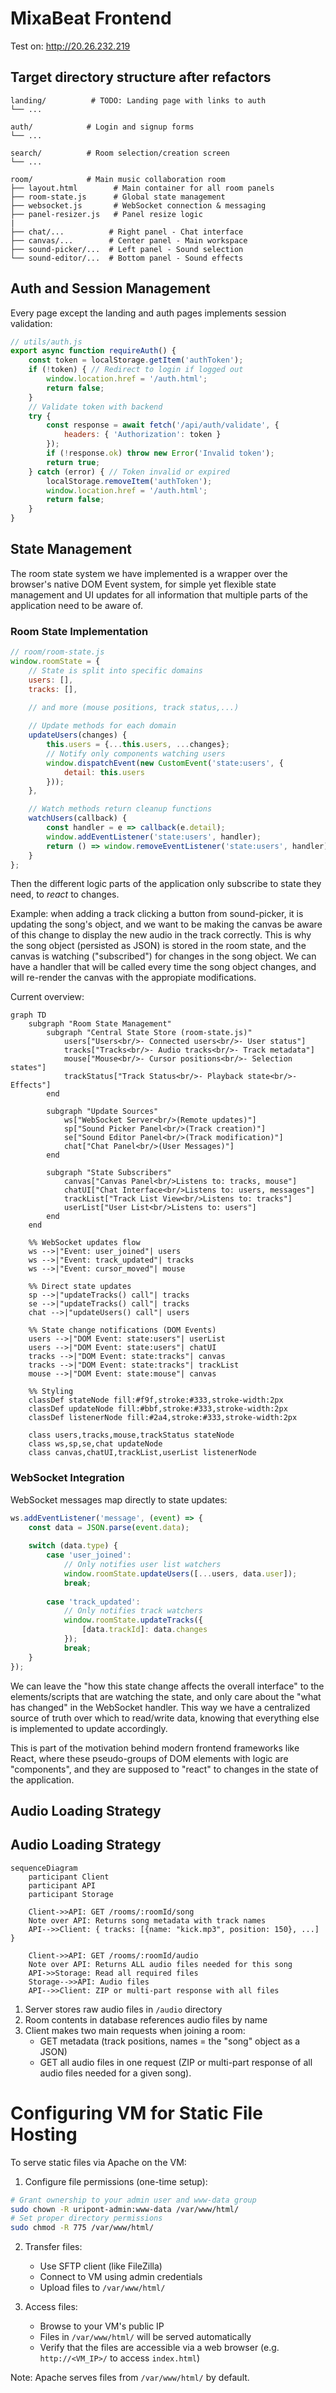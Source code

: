 # MixaBeat Frontend

Test on: http://20.26.232.219

## Target directory structure after refactors

```
landing/          # TODO: Landing page with links to auth
└── ...

auth/            # Login and signup forms
└── ...

search/          # Room selection/creation screen
└── ...

room/            # Main music collaboration room
├── layout.html        # Main container for all room panels
├── room-state.js      # Global state management
├── websocket.js       # WebSocket connection & messaging
├── panel-resizer.js   # Panel resize logic
|
├── chat/...          # Right panel - Chat interface
├── canvas/...        # Center panel - Main workspace
├── sound-picker/...  # Left panel - Sound selection
└── sound-editor/...  # Bottom panel - Sound effects
```

## Auth and Session Management
Every page except the landing and auth pages implements session validation:

```javascript
// utils/auth.js
export async function requireAuth() {
    const token = localStorage.getItem('authToken');
    if (!token) { // Redirect to login if logged out
        window.location.href = '/auth.html';
        return false;
    }
    // Validate token with backend
    try {
        const response = await fetch('/api/auth/validate', {
            headers: { 'Authorization': token }
        });
        if (!response.ok) throw new Error('Invalid token');
        return true;
    } catch (error) { // Token invalid or expired
        localStorage.removeItem('authToken');
        window.location.href = '/auth.html';
        return false;
    }
}
```

## State Management

The room state system we have implemented is a wrapper over the browser's native DOM Event system, for simple yet flexible state management and UI updates for all information that multiple parts of the application need to be aware of.

### Room State Implementation

```javascript
// room/room-state.js
window.roomState = {
    // State is split into specific domains
    users: [],
    tracks: [],

    // and more (mouse positions, track status,...)
    
    // Update methods for each domain
    updateUsers(changes) {
        this.users = {...this.users, ...changes};
        // Notify only components watching users
        window.dispatchEvent(new CustomEvent('state:users', {
            detail: this.users
        }));
    },

    // Watch methods return cleanup functions
    watchUsers(callback) {
        const handler = e => callback(e.detail);
        window.addEventListener('state:users', handler);
        return () => window.removeEventListener('state:users', handler);
    }
};
```

Then the different logic parts of the application only subscribe to state they need, to *react* to changes.

Example: when adding a track clicking a button from sound-picker, it is updating the song's object, and we want to be making the canvas be aware of this change to display the new audio in the track correctly. This is why the song object (persisted as JSON) is stored in the room state, and the canvas is watching ("subscribed") for changes in the song object. We can have a handler that will be called every time the song object changes, and will re-render the canvas with the appropiate modifications.

Current overview:

```mermaid
graph TD
    subgraph "Room State Management"
        subgraph "Central State Store (room-state.js)"
            users["Users<br/>- Connected users<br/>- User status"]
            tracks["Tracks<br/>- Audio tracks<br/>- Track metadata"]
            mouse["Mouse<br/>- Cursor positions<br/>- Selection states"]
            trackStatus["Track Status<br/>- Playback state<br/>- Effects"]
        end

        subgraph "Update Sources"
            ws["WebSocket Server<br/>(Remote updates)"]
            sp["Sound Picker Panel<br/>(Track creation)"]
            se["Sound Editor Panel<br/>(Track modification)"]
            chat["Chat Panel<br/>(User Messages)"]
        end

        subgraph "State Subscribers"
            canvas["Canvas Panel<br/>Listens to: tracks, mouse"]
            chatUI["Chat Interface<br/>Listens to: users, messages"]
            trackList["Track List View<br/>Listens to: tracks"]
            userList["User List<br/>Listens to: users"]
        end
    end

    %% WebSocket updates flow
    ws -->|"Event: user_joined"| users
    ws -->|"Event: track_updated"| tracks
    ws -->|"Event: cursor_moved"| mouse

    %% Direct state updates
    sp -->|"updateTracks() call"| tracks
    se -->|"updateTracks() call"| tracks
    chat -->|"updateUsers() call"| users

    %% State change notifications (DOM Events)
    users -->|"DOM Event: state:users"| userList
    users -->|"DOM Event: state:users"| chatUI
    tracks -->|"DOM Event: state:tracks"| canvas
    tracks -->|"DOM Event: state:tracks"| trackList
    mouse -->|"DOM Event: state:mouse"| canvas

    %% Styling
    classDef stateNode fill:#f9f,stroke:#333,stroke-width:2px
    classDef updateNode fill:#bbf,stroke:#333,stroke-width:2px
    classDef listenerNode fill:#2a4,stroke:#333,stroke-width:2px
    
    class users,tracks,mouse,trackStatus stateNode
    class ws,sp,se,chat updateNode
    class canvas,chatUI,trackList,userList listenerNode
```

### WebSocket Integration

WebSocket messages map directly to state updates:

```javascript
ws.addEventListener('message', (event) => {
    const data = JSON.parse(event.data);
    
    switch (data.type) {
        case 'user_joined':
            // Only notifies user list watchers
            window.roomState.updateUsers([...users, data.user]);
            break;
            
        case 'track_updated':
            // Only notifies track watchers
            window.roomState.updateTracks({
                [data.trackId]: data.changes
            });
            break;
    }
});
```

We can leave the "how this state change affects the overall interface" to the elements/scripts that are watching the state, and only care about the "what has changed" in the WebSocket handler. This way we have a centralized source of truth over which to read/write data, knowing that everything else is implemented to update accordingly.

This is part of the motivation behind modern frontend frameworks like React, where these pseudo-groups of DOM elements with logic are "components", and they are supposed to "react" to changes in the state of the application.

## Audio Loading Strategy


## Audio Loading Strategy

```mermaid
sequenceDiagram
    participant Client
    participant API
    participant Storage

    Client->>API: GET /rooms/:roomId/song
    Note over API: Returns song metadata with track names
    API-->>Client: { tracks: [{name: "kick.mp3", position: 150}, ...] }
    
    Client->>API: GET /rooms/:roomId/audio
    Note over API: Returns ALL audio files needed for this song
    API->>Storage: Read all required files
    Storage-->>API: Audio files
    API-->>Client: ZIP or multi-part response with all files
```

1. Server stores raw audio files in `/audio` directory
2. Room contents in database references audio files by name
3. Client makes two main requests when joining a room:
   - GET metadata (track positions, names = the "song" object as a JSON)
   - GET all audio files in one request (ZIP or multi-part response of all audio files needed for a given song).

# Configuring VM for Static File Hosting

To serve static files via Apache on the VM:

1. Configure file permissions (one-time setup):
```bash
# Grant ownership to your admin user and www-data group
sudo chown -R uripont-admin:www-data /var/www/html/
# Set proper directory permissions
sudo chmod -R 775 /var/www/html/
```

2. Transfer files:
    - Use SFTP client (like FileZilla)
    - Connect to VM using admin credentials
    - Upload files to `/var/www/html/`

3. Access files:
    - Browse to your VM's public IP
    - Files in `/var/www/html/` will be served automatically
    - Verify that the files are accessible via a web browser (e.g. `http://<VM_IP>/` to access `index.html`)

Note: Apache serves files from `/var/www/html/` by default.
